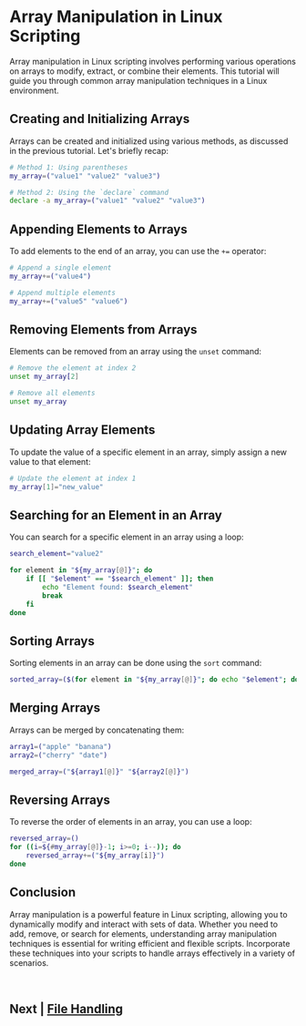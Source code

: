 
# Array Manipulation in Linux Scripting

Array manipulation in Linux scripting involves performing various operations on arrays to modify, extract, or combine their elements. This tutorial will guide you through common array manipulation techniques in a Linux environment.

## Creating and Initializing Arrays

Arrays can be created and initialized using various methods, as discussed in the previous tutorial. Let's briefly recap:

```bash
# Method 1: Using parentheses
my_array=("value1" "value2" "value3")

# Method 2: Using the `declare` command
declare -a my_array=("value1" "value2" "value3")
```

## Appending Elements to Arrays

To add elements to the end of an array, you can use the `+=` operator:

```bash
# Append a single element
my_array+=("value4")

# Append multiple elements
my_array+=("value5" "value6")
```

## Removing Elements from Arrays

Elements can be removed from an array using the `unset` command:

```bash
# Remove the element at index 2
unset my_array[2]

# Remove all elements
unset my_array
```

## Updating Array Elements

To update the value of a specific element in an array, simply assign a new value to that element:

```bash
# Update the element at index 1
my_array[1]="new_value"
```

## Searching for an Element in an Array

You can search for a specific element in an array using a loop:

```bash
search_element="value2"

for element in "${my_array[@]}"; do
    if [[ "$element" == "$search_element" ]]; then
        echo "Element found: $search_element"
        break
    fi
done
```

## Sorting Arrays

Sorting elements in an array can be done using the `sort` command:

```bash
sorted_array=($(for element in "${my_array[@]}"; do echo "$element"; done | sort))
```

## Merging Arrays

Arrays can be merged by concatenating them:

```bash
array1=("apple" "banana")
array2=("cherry" "date")

merged_array=("${array1[@]}" "${array2[@]}")
```

## Reversing Arrays

To reverse the order of elements in an array, you can use a loop:

```bash
reversed_array=()
for ((i=${#my_array[@]}-1; i>=0; i--)); do
    reversed_array+=("${my_array[i]}")
done
```

## Conclusion

Array manipulation is a powerful feature in Linux scripting, allowing you to dynamically modify and interact with sets of data. Whether you need to add, remove, or search for elements, understanding array manipulation techniques is essential for writing efficient and flexible scripts. Incorporate these techniques into your scripts to handle arrays effectively in a variety of scenarios.


<br>


## Next | [File Handling](https://github.com/hegdepavankumar/bash-scripting-tutorial/tree/main/Tutorial-Files/08.File-Handling)
